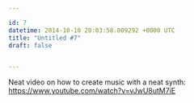 ```yaml
---

id: 7
datetime: 2014-10-10 20:03:58.009292 +0000 UTC
title: "Untitled #7"
draft: false


---
```


Neat video on how to create music with a neat synth: https://www.youtube.com/watch?v=vJwU8utM7iE
